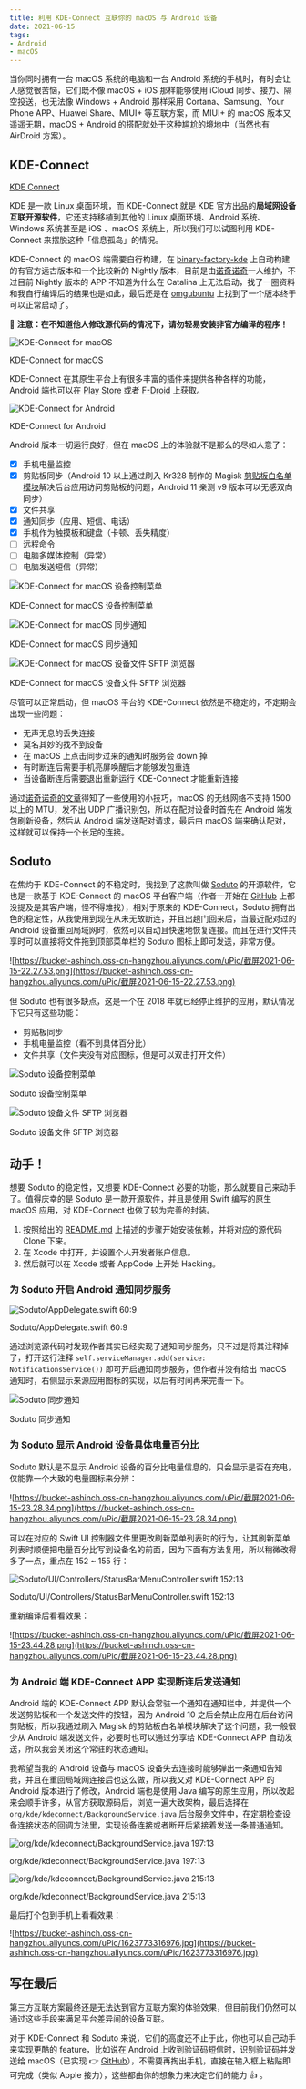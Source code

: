 ```yaml
---
title: 利用 KDE-Connect 互联你的 macOS 与 Android 设备
date: 2021-06-15
tags: 
- Android
- macOS
---
```


当你同时拥有一台 macOS 系统的电脑和一台 Android 系统的手机时，有时会让人感觉很苦恼，它们既不像 macOS + iOS 那样能够使用 iCloud 同步、接力、隔空投送，也无法像 Windows + Android 那样采用 Cortana、Samsung、Your Phone APP、Huawei Share、MIUI+ 等互联方案，而 MIUI+ 的 macOS 版本又遥遥无期，macOS + Android 的搭配就处于这种尴尬的境地中（当然也有 AirDroid 方案）。

## KDE-Connect

[KDE Connect](https://kdeconnect.kde.org/)

KDE 是一款 Linux 桌面环境，而 KDE-Connect 就是 KDE 官方出品的**局域网设备互联开源软件**，它还支持移植到其他的 Linux 桌面环境、Android 系统、Windows 系统甚至是 iOS 、macOS 系统上，所以我们可以试图利用 KDE-Connect 来摆脱这种「信息孤岛」的情况。

KDE-Connect 的 macOS 端需要自行构建，在 [binary-factory-kde](https://binary-factory.kde.org/) 上自动构建的有官方远古版本和一个比较新的 Nightly 版本，目前是由[诺奇诺奇](https://www.zhihu.com/people/inokinoki)一人维护，不过目前 Nightly 版本的 APP 不知道为什么在 Catalina 上无法启动，找了一圈资料和我自行编译后的结果也是如此，最后还是在 [omgubuntu](https://www.omgubuntu.co.uk/2019/07/kde-connect-macOS-os-integrate-android) 上找到了一个版本终于可以正常启动了。

🚨 **注意：在不知道他人修改源代码的情况下，请勿轻易安装非官方编译的程序！**

![KDE-Connect for macOS](https://bucket-ashinch.oss-cn-hangzhou.aliyuncs.com/uPic/截屏2021-06-15%2021.41.10.png)

KDE-Connect for macOS

KDE-Connect 在其原生平台上有很多丰富的插件来提供各种各样的功能，Android 端也可以在 [Play Store](https://play.google.com/store/apps/details?id=org.kde.kdeconnect_tp) 或者 [F-Droid](https://f-droid.org/packages/org.kde.kdeconnect_tp/) 上获取。

![KDE-Connect for Android](https://bucket-ashinch.oss-cn-hangzhou.aliyuncs.com/uPic/Screenshot_2021-06-15-22-49-28-686_org.kde.kdeconnect_tp.jpg)

KDE-Connect for Android

Android 版本一切运行良好，但在 macOS 上的体验就不是那么的尽如人意了：

- [x] 手机电量监控
- [x] 剪贴板同步（Android 10 以上通过刷入 Kr328 制作的 Magisk [剪贴板白名单模块](https://github.com/Kr328/Riru-ClipboardWhitelist-Magisk)解决后台应用访问剪贴板的问题，Android 11 亲测 v9 版本可以无感双向同步）
- [x] 文件共享
- [x] 通知同步（应用、短信、电话）
- [x] 手机作为触摸板和键盘（卡顿、丢失精度）
- [ ] 远程命令
- [ ] 电脑多媒体控制（异常）
- [ ] 电脑发送短信（异常）

![KDE-Connect for macOS 设备控制菜单](https://bucket-ashinch.oss-cn-hangzhou.aliyuncs.com/uPic/截屏2021-06-15-22.32.39.png)

KDE-Connect for macOS 设备控制菜单

![KDE-Connect for macOS 同步通知](https://bucket-ashinch.oss-cn-hangzhou.aliyuncs.com/uPic/QQ20210615-223616.png)

KDE-Connect for macOS 同步通知

![KDE-Connect for macOS 设备文件 SFTP 浏览器](https://bucket-ashinch.oss-cn-hangzhou.aliyuncs.com/uPic/截屏2021-06-15-22.40.03.png)

KDE-Connect for macOS 设备文件 SFTP 浏览器

尽管可以正常启动，但 macOS 平台的 KDE-Connect 依然是不稳定的，不定期会出现一些问题：

- 无声无息的丢失连接
- 莫名其妙的找不到设备
- 在 macOS 上点击同步过来的通知时服务会 down 掉
- 有时断连后需要手机亮屏唤醒后才能够发包重连
- 当设备断连后需要退出重新运行 KDE-Connect 才能重新连接

通过[诺奇诺奇的文章](https://zhuanlan.zhihu.com/p/157779710)得知了一些使用的小技巧，macOS 的无线网络不支持 1500 以上的 MTU，发不出 UDP 广播识别包，所以在配对设备时首先在 Android 端发包刷新设备，然后从 Android 端发送配对请求，最后由 macOS 端来确认配对，这样就可以保持一个长足的连接。

## Soduto

在焦灼于 KDE-Connect 的不稳定时，我找到了这款叫做 [Soduto](https://soduto.com/) 的开源软件，它也是一款基于 KDE-Connect 的 macOS 平台客户端（作者一开始在 [GitHub](https://github.com/soduto/Soduto) 上都没提及是其客户端，怪不得难找），相对于原来的 KDE-Connect，Soduto 拥有出色的稳定性，从我使用到现在从未无故断连，并且出趟门回来后，当最近配对过的 Android 设备重回局域网时，依然可以自动且快速地恢复连接。而且在进行文件共享时可以直接将文件拖到顶部菜单栏的 Soduto 图标上即可发送，非常方便。

![https://bucket-ashinch.oss-cn-hangzhou.aliyuncs.com/uPic/截屏2021-06-15-22.27.53.png](https://bucket-ashinch.oss-cn-hangzhou.aliyuncs.com/uPic/截屏2021-06-15-22.27.53.png)

但 Soduto 也有很多缺点，这是一个在 2018 年就已经停止维护的应用，默认情况下它只有这些功能：

- 剪贴板同步
- 手机电量监控（看不到具体百分比）
- 文件共享（文件夹没有对应图标，但是可以双击打开文件）

![Soduto 设备控制菜单](https://bucket-ashinch.oss-cn-hangzhou.aliyuncs.com/uPic/截屏2021-06-15-22.55.26.png)

Soduto 设备控制菜单

![Soduto 设备文件 SFTP 浏览器](https://bucket-ashinch.oss-cn-hangzhou.aliyuncs.com/uPic/截屏2021-06-15-23.02.53.png)

Soduto 设备文件 SFTP 浏览器

## 动手！

想要 Soduto 的稳定性，又想要 KDE-Connect 必要的功能，那么就要自己来动手了。值得庆幸的是 Soduto 是一款开源软件，并且是使用 Swift 编写的原生 macOS 应用，对 KDE-Connect 也做了较为完善的封装。

1. 按照给出的 [README.md](https://github.com/soduto/Soduto#readme) 上描述的步骤开始安装依赖，并将对应的源代码 Clone 下来。
2. 在 Xcode 中打开，并设置个人开发者账户信息。
3. 然后就可以在 Xcode 或者 AppCode 上开始 Hacking。

### 为 Soduto 开启 Android 通知同步服务

![Soduto/AppDelegate.swift 60:9](https://bucket-ashinch.oss-cn-hangzhou.aliyuncs.com/uPic/截屏2021-06-15-23.40.20.png)

Soduto/AppDelegate.swift 60:9

通过浏览源代码时发现作者其实已经实现了通知同步服务，只不过是将其注释掉了，打开这行注释 `self.serviceManager.add(service: NotificationsService())` 即可开启通知同步服务，但作者并没有给出 macOS 通知时，右侧显示来源应用图标的实现，以后有时间再来完善一下。

![Soduto 同步通知](https://bucket-ashinch.oss-cn-hangzhou.aliyuncs.com/uPic/QQ20210615-225718.png)

Soduto 同步通知

### 为 Soduto 显示 Android 设备具体电量百分比

Soduto 默认是不显示 Android 设备的百分比电量信息的，只会显示是否在充电，仅能靠一个大致的电量图标来分辨：

![https://bucket-ashinch.oss-cn-hangzhou.aliyuncs.com/uPic/截屏2021-06-15-23.28.34.png](https://bucket-ashinch.oss-cn-hangzhou.aliyuncs.com/uPic/截屏2021-06-15-23.28.34.png)

可以在对应的 Swift UI 控制器文件里更改刷新菜单列表时的行为，让其刷新菜单列表时顺便把电量百分比写到设备名的前面，因为下面有方法复用，所以稍微改得多了一点，重点在 152 ~ 155 行：

![Soduto/UI/Controllers/StatusBarMenuController.swift 152:13](https://bucket-ashinch.oss-cn-hangzhou.aliyuncs.com/uPic/截屏2021-06-15-23.37.36.png)

Soduto/UI/Controllers/StatusBarMenuController.swift 152:13

重新编译后看看效果：

![https://bucket-ashinch.oss-cn-hangzhou.aliyuncs.com/uPic/截屏2021-06-15-23.44.28.png](https://bucket-ashinch.oss-cn-hangzhou.aliyuncs.com/uPic/截屏2021-06-15-23.44.28.png)

### 为 Android 端 KDE-Connect APP 实现断连后发送通知

Android 端的 KDE-Connect APP 默认会常驻一个通知在通知栏中，并提供一个发送剪贴板和一个发送文件的按钮，因为 Android 10 之后会禁止应用在后台访问剪贴板，所以我通过刷入 Magisk 的剪贴板白名单模块解决了这个问题，我一般很少从 Android 端发送文件，必要时也可以通过分享给 KDE-Connect APP 自动发送，所以我会关闭这个常驻的状态通知。

我希望当我的 Android 设备与 macOS 设备失去连接时能够弹出一条通知告知我，并且在重回局域网连接后也这么做，所以我又对 KDE-Connect APP 的 Android 版本进行了修改，Android 端也是使用 Java 编写的原生应用，所以改起来会顺手许多，从官方获取源码后，浏览一遍大致架构，最后选择在 `org/kde/kdeconnect/BackgroundService.java` 后台服务文件中，在定期检查设备连接状态的回调方法里，实现设备连接或者断开后紧接着发送一条普通通知。

![org/kde/kdeconnect/BackgroundService.java 197:13](https://bucket-ashinch.oss-cn-hangzhou.aliyuncs.com/uPic/截屏2021-06-16-00.01.13.png)

org/kde/kdeconnect/BackgroundService.java 197:13

![org/kde/kdeconnect/BackgroundService.java 215:13](https://bucket-ashinch.oss-cn-hangzhou.aliyuncs.com/uPic/截屏2021-06-16-00.01.31.png)

org/kde/kdeconnect/BackgroundService.java 215:13

最后打个包到手机上看看效果：

![https://bucket-ashinch.oss-cn-hangzhou.aliyuncs.com/uPic/1623773316976.jpg](https://bucket-ashinch.oss-cn-hangzhou.aliyuncs.com/uPic/1623773316976.jpg)

## 写在最后

第三方互联方案最终还是无法达到官方互联方案的体验效果，但目前我们仍然可以通过这些手段来满足平台差异间的设备互联。

对于 KDE-Connect 和 Soduto 来说，它们的高度还不止于此，你也可以自己动手来实现更酷的 feature，比如说在 Android 上收到验证码短信时，识别验证码并发送给 macOS（已实现 👉 [GitHub](https://github.com/Ashinch/kdeconnect-android/releases/tag/v1.17.0-03c4fe)），不需要再掏出手机，直接在输入框上粘贴即可完成（类似 Apple 接力），这些都由你的想象力来决定它们的能力 👍 。
